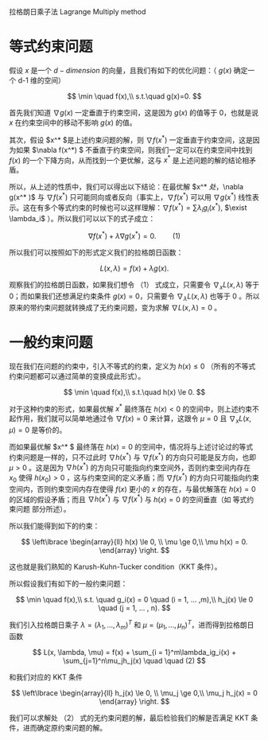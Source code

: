拉格朗日乘子法 Lagrange Multiply method 

# 等式约束问题
假设 $x$ 是一个 $d-dimension$ 的向量，且我们有如下的优化问题：（ $g(x)$ 确定一个 d-1 维的空间）

$$
\min \quad f(x),\\
s.t.\quad g(x)=0.
$$

首先我们知道 $\nabla g(x)$ 一定垂直于约束空间，这是因为 $g(x)$ 的值等于 $0$，也就是说 $x$ 在约束空间中的移动不影响 $g(x)$ 的值。

其次，假设 $x^* $是上述约束问题的解，则 $\nabla f(x^* )$ 一定垂直于约束空间，这是因为如果 $\nabla f(x^*) $ 不垂直于约束空间，则我们一定可以在约束空间中找到 $f(x)$ 的一个下降方向，从而找到一个更优解，这与 $x^*$ 是上述问题的解的结论相矛盾。

所以，从上述的性质中，我们可以得出以下结论：在最优解 $x^* $处，$\nabla g(x^* )$ 与 $\nabla f(x^*)$ 只可能同向或者反向（事实上，$\nabla f(x^* )$ 可以用 $\nabla g(x^*)$ 线性表示。这在有多个等式约束的时候也可以这样理解：$\nabla f(x^* )=\sum\lambda_i g_i(x^* )$, $\exist \lambda_i$ ）。所以我们可以以下的式子成立：

$$
\nabla f(x^* ) + \lambda \nabla g(x^* ) = 0.\quad \quad(1)
$$

所以我们可以按照如下的形式定义我们的拉格朗日函数：

$$
L(x, \lambda) = f(x) + \lambda g(x).
$$

观察我们的拉格朗日函数，如果我们想令 （1） 式成立，只需要令 $\nabla_x L(x, \lambda)$ 等于 $0$；而如果我们还想满足约束条件 $g(x)=0$，只需要令 $\nabla_\lambda L(x, \lambda)$ 也等于 $0$ 。所以原来的带约束问题就转换成了无约束问题，变为求解 $\nabla L(x, \lambda) = 0$ 。


# 一般约束问题
现在我们在问题的约束中，引入不等式的约束，定义为 $h(x)\le 0$ （所有的不等式约束问题都可以通过简单的变换成此形式）。

$$
\min \quad f(x),\\
s.t.\quad h(x) \le 0.
$$

对于这种约束的形式，如果最优解 $x^*$ 最终落在 $h(x) <  0$ 的空间中，则上述约束不起作用，我们就可以简单地通过令 $\nabla f(x) = 0$ 来计算，这跟令 $\mu = 0$ 且 $\nabla_x L(x, \mu) = 0$ 是等价的。

而如果最优解 $x^* $ 最终落在 $h(x) = 0$ 的空间中，情况将与上述讨论过的等式约束问题是一样的，只不过此时 $\nabla h(x^* )$ 与 $\nabla f(x^* )$ 的方向只可能是反方向，也即 $\mu > 0$ 。这是因为 $\nabla h(x^* )$ 的方向只可能指向约束空间外，否则约束空间内存在 $x_0$ 使得 $h(x_0) > 0$ ，这与约束空间的定义矛盾；而 $\nabla f(x^* )$ 的方向只可能指向约束空间内，否则约束空间内存在使得 $f(x)$ 更小的 $x$ 的存在，与最优解落在 $h(x) = 0$ 的区域的假设矛盾；而且 $\nabla h(x^* )$ 与 $\nabla f(x^* )$ 与 $h(x) = 0$ 的空间垂直（如 等式约束问题 部分所述）。

所以我们能得到如下的约束：

$$
\left\lbrace
\begin{array}{ll} 
h(x) \le 0, \\ 
\mu \ge 0,\\
\mu h(x) = 0.
\end{array} \right.
$$

这也就是我们熟知的 Karush-Kuhn-Tucker condition（KKT 条件）。

所以假设我们有如下的一般约束问题：

$$
\min \quad f(x),\\
s.t. \quad g_i(x) = 0 \quad (i = 1, ... ,m),\\
h_j(x) \le 0 \quad (j = 1, ... , n).
$$

我们引入拉格朗日乘子 $\lambda = (\lambda_1, ... ,\lambda_m)^T$ 和 $\mu = (\mu_1, ... ,\mu_n)^T$，进而得到拉格朗日函数

$$
L(x, \lambda, \mu) = f(x) + \sum_{i = 1}^m\lambda_ig_i(x) + \sum_{j=1}^n\mu_jh_j(x) \quad \quad (2)
$$

和我们对应的 KKT 条件

$$
\left\lbrace
\begin{array}{ll} 
h_j(x) \le 0, \\ 
\mu_j \ge 0,\\
\mu_j h_j(x) = 0
\end{array} \right.
$$

我们可以求解处 （2） 式的无约束问题的解，最后检验我们的解是否满足 KKT 条件，进而确定原约束问题的解。
